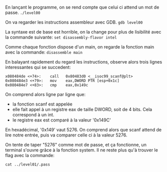 En lançant le programme, on se rend compte que celui ci attend un mot de passe.
```./level00```

On va regarder les instructions assembleur avec GDB.
```gdb level00```

La syntaxe est de base est horrible, on la change pour plus de lisibilité avec la commande suivante:
```set disassembly-flavor intel```

Comme chaque fonction dispose d'un main, on regarde la fonction main avec la commande:
```disassemble main```

En balayant rapidement du regard les instructions, observe alors trois lignes interessantes qui se succedent:
```
x080484de <+74>:	call   0x80483d0 <__isoc99_scanf@plt>
0x080484e3 <+79>:	mov    eax,DWORD PTR [esp+0x1c]
0x080484e7 <+83>:	cmp    eax,0x149c
```

On comprend alors ligne par ligne que:
- la fonction scanf est appelée
- elle fait appel à un registre eax de taille DWORD, soit de 4 bits. Cela correspond à un int.
- le registre eax est comparé à la valeur '0x149C'

En hexadécimal, '0x149' vaut 5276. On comprend alors que scanf attend de lire notre entrée,
puis va comparer celle ci à la valeur 5276.

On tente de taper "5276" comme mot de passe, et ça fonctionne, un terminal s'ouvre grâce à la fonction system.
Il ne reste plus qu'à trouver le flag avec la commande:

```cat ../level01/.pass```